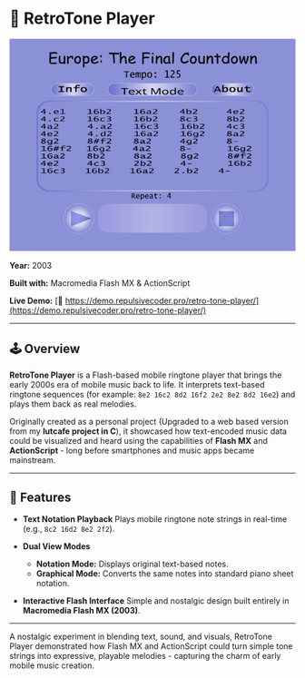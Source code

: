 # 🎵 RetroTone Player

![RetroTone Player Thumbnail](assets/retro-tone-player.png)


**Year:** 2003

**Built with:** Macromedia Flash MX & ActionScript

**Live Demo:** [🔗 https://demo.repulsivecoder.pro/retro-tone-player/](https://demo.repulsivecoder.pro/retro-tone-player/)

---

## 🕹️ Overview

**RetroTone Player** is a Flash-based mobile ringtone player that brings the early 2000s era of mobile music back to life.
It interprets text-based ringtone sequences (for example: `8e2 16c2 8d2 16f2 2e2 8e2 8d2 16e2`) and plays them back as real melodies.

Originally created as a personal project (Upgraded to a web based version from my **Iutcafe project in C**), it showcased how text-encoded music data could be visualized and heard using the capabilities of **Flash MX** and **ActionScript** - long before smartphones and music apps became mainstream.

---

## 🎼 Features

- **Text Notation Playback**
  Plays mobile ringtone note strings in real-time (e.g., `8c2 16d2 8e2 2f2`).

- **Dual View Modes**
  - **Notation Mode:** Displays original text-based notes.
  - **Graphical Mode:** Converts the same notes into standard piano sheet notation.

- **Interactive Flash Interface**
  Simple and nostalgic design built entirely in **Macromedia Flash MX (2003)**.

---

A nostalgic experiment in blending text, sound, and visuals, RetroTone Player demonstrated how Flash MX and ActionScript could turn simple tone strings into expressive, playable melodies - capturing the charm of early mobile music creation.
